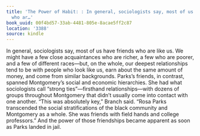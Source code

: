 ```yaml
---
title: 'The Power of Habit: : In general, sociologists say, most of us have friends
  who ar…'
book_uuid: 00f4bd57-33ab-4481-805e-8acae5ff2c87
location: '3388'
source: kindle
---
```


In general, sociologists say, most of us have friends who are like us. We might have a few close acquaintances who are richer, a few who are poorer, and a few of different races—but, on the whole, our deepest relationships tend to be with people who look like us, earn about the same amount of money, and come from similar backgrounds. Parks’s friends, in contrast, spanned Montgomery’s social and economic hierarchies. She had what sociologists call “strong ties”—firsthand relationships—with dozens of groups throughout Montgomery that didn’t usually come into contact with one another. “This was absolutely key,” Branch said. “Rosa Parks transcended the social stratifications of the black community and Montgomery as a whole. She was friends with field hands and college professors.” And the power of those friendships became apparent as soon as Parks landed in jail.